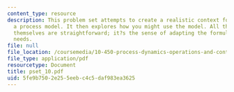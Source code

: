 ```yaml
---
content_type: resource
description: This problem set attempts to create a realistic context for obtaining
  a process model. It then explores how you might use the model. All the operations
  themselves are straightforward; it?s the sense of adapting the formulas to your
  needs.
file: null
file_location: /coursemedia/10-450-process-dynamics-operations-and-control-spring-2006/5fe9b7502e255eebc4c5daf983ea3625_pset_10.pdf
file_type: application/pdf
resourcetype: Document
title: pset_10.pdf
uid: 5fe9b750-2e25-5eeb-c4c5-daf983ea3625
---
```

